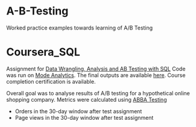 # A-B-Testing
Worked practice examples towards learning of A/B Testing


# Coursera_SQL
Assignment for [Data Wrangling, Analysis and AB Testing with SQL](https://www.coursera.org/learn/data-wrangling-analysis-abtesting?)
Code was run on [Mode Analytics](https://mode.com). The final outputs are available [here](https://app.mode.com/courserasqlatharva/reports/99ccd390b9c7). Course completion certification is available.

Overall goal was to analyse results of A/B testing for a hypothetical online shopping company. Metrics were calculated using [ABBA Testing](https://thumbtack.github.io/abba/demo/abba.html#Baseline=925%2C1130&Variation+1=894%2C1068&abba%3AintervalConfidenceLevel=0.95&abba%3AuseMultipleTestCorrection=true)
 - Orders in the 30-day window after test assignment  
 - Page views in the 30-day window after test assignment
